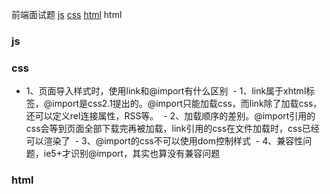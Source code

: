 前端面试题
[js](js)
[css](css)
[html](html)
html

### js

### css

- 1、页面导入样式时，使用link和@import有什么区别
  - 1、link属于xhtml标签，@import是css2.1提出的。@import只能加载css，而link除了加载css，还可以定义rel连接属性，RSS等。
  - 2、加载顺序的差别。@import引用的css会等到页面全部下载完再被加载，link引用的css在文件加载时，css已经可以渲染了
  - 3、@import的css不可以使用dom控制样式
  - 4、兼容性问题，ie5+才识别@import，其实也算没有兼容问题
### html
